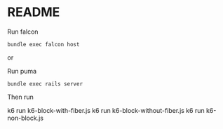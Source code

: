 # README
Run falcon

```bundle exec falcon host```

or

Run puma

```bundle exec rails server```

Then run

k6 run k6-block-with-fiber.js
k6 run k6-block-without-fiber.js
k6 run k6-non-block.js
